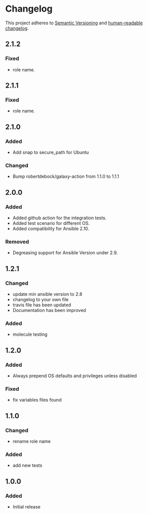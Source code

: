 # Changelog

This project adheres to [Semantic Versioning](https://semver.org/spec/v2.0.0.html)
and [human-readable changelog](https://keepachangelog.com/en/1.0.0/).

## 2.1.2

### Fixed

- role name.

## 2.1.1

### Fixed

- role name.

## 2.1.0

### Added

- Add snap to secure_path for Ubuntu

### Changed

- Bump robertdebock/galaxy-action from 1.1.0 to 1.1.1

## 2.0.0

### Added

- Added github action for the integration tests.
- Added test scenario for different OS.
- Added compatibility for Ansible 2.10.

### Removed

- Degreasing support for Ansible Version under 2.9.

## 1.2.1

### Changed

- update min ansible version to 2.8
- changelog to your own file
- travis file has been updated
- Documentation has been improved

### Added

- molecule testing

## 1.2.0

### Added

- Always prepend OS defaults and privileges unless disabled

### Fixed

- fix variables files found

## 1.1.0

### Changed

- rename role name

### Added

- add new tests

## 1.0.0

### Added

- Initial release
